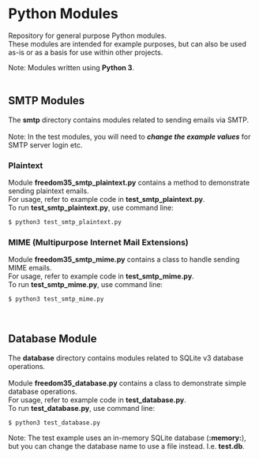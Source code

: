 # Python Modules
Repository for general purpose Python modules.<br/>
These modules are intended for example purposes, but can also be used as-is or as a basis for use within other projects.

Note: Modules written using **Python 3**.
<br/>
<br/>

## SMTP Modules
The **smtp** directory contains modules related to sending emails via SMTP.
<br/>
<br/>
Note: In the test modules, you will need to ***change the example values*** for SMTP server login etc.

### Plaintext
Module **freedom35_smtp_plaintext.py** contains a method to demonstrate sending plaintext emails.
<br/>
For usage, refer to example code in **test_smtp_plaintext.py**.
<br/>
To run **test_smtp_plaintext.py**, use command line:<br/>
```sh
$ python3 test_smtp_plaintext.py
```
### MIME (Multipurpose Internet Mail Extensions)
Module **freedom35_smtp_mime.py** contains a class to handle sending MIME emails.
<br/>
For usage, refer to example code in **test_smtp_mime.py**.
<br/>
To run **test_smtp_mime.py**, use command line:<br/>
```sh
$ python3 test_smtp_mime.py
```
<br/>
  
## Database Module
The **database** directory contains modules related to SQLite v3 database operations.
<br/>
<br/>
Module **freedom35_database.py** contains a class to demonstrate simple database operations.
<br/>
For usage, refer to example code in **test_database.py**.
<br/>
To run **test_database.py**, use command line:<br/>
```sh
$ python3 test_database.py
```
Note: The test example uses an in-memory SQLite database (**:memory:**), but you can change the database name to use a file instead. I.e. **test.db**.
